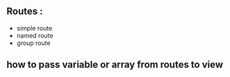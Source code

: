 ## Routes :

- simple route 
- named route
- group route


## how to pass variable or array from routes to view

